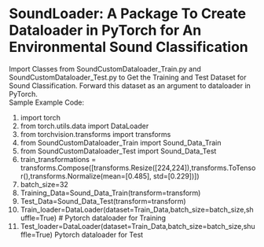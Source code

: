 # SoundLoader: A Package To Create Dataloader in PyTorch for An Environmental Sound Classification
Import Classes from SoundCustomDataloader_Train.py and SoundCustomDataloader_Test.py to Get the Training and Test Dataset for Sound Classification. Forward this dataset as an argument to dataloader in PyTorch. <br>
Sample Example Code: <br>
1. import torch<br>
2. from torch.utils.data import DataLoader<br>
3. from torchvision.transforms import transforms<br>
4. from SoundCustomDataloader_Train import Sound_Data_Train<br>
5. from SoundCustomDataloader_Test import Sound_Data_Test<br>
6. train_transformations = transforms.Compose([transforms.Resize([224,224]),transforms.ToTensor(),transforms.Normalize(mean=[0.485], std=[0.229])])<br>
7. batch_size=32<br>
8. Training_Data=Sound_Data_Train(transform=transform)<br>
9. Test_Data=Sound_Data_Test(transform=transform)<br>
10. Train_loader=DataLoader(dataset=Train_Data,batch_size=batch_size,shuffle=True) # Pytorch dataloader for Training <br>
11. Test_loader=DataLoader(dataset=Train_Data,batch_size=batch_size,shuffle=True) Pytorch dataloader for Test <br>

